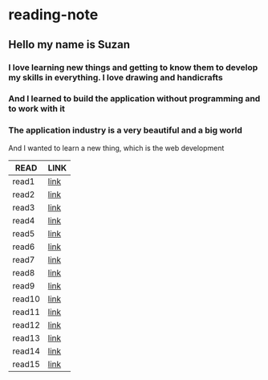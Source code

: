 # reading-note

## Hello my name is Suzan
### I love learning new things and getting to know them to develop my skills in everything. I love drawing and handicrafts
### And I learned to build the application without programming and to work with it
### The application industry is a very beautiful and a big world
And I wanted to learn a new thing, which is the web development

| READ   | LINK  |   
|---------|--------|
| read1  | [link](https://suzan-amer.github.io/reading-note/read02)  |   
| read2  | [link](https://suzan-amer.github.io/reading-note/)  |      
| read3  | [link](https://suzan-amer.github.io/reading-note/)  |  
| read4  | [link](https://suzan-amer.github.io/reading-note/)  |   
| read5  | [link](https://suzan-amer.github.io/reading-note/)  |     
| read6  | [link](https://suzan-amer.github.io/reading-note/)  | 
| read7  | [link](https://suzan-amer.github.io/reading-note/)  |   
| read8  | [link](https://suzan-amer.github.io/reading-note/)  |     
| read9  | [link](https://suzan-amer.github.io/reading-note/)  | 
| read10 | [link](https://suzan-amer.github.io/reading-note/)  |   
| read11 | [link](https://suzan-amer.github.io/reading-note/)  |     
| read12 | [link](https://suzan-amer.github.io/reading-note/)  | 
| read13 | [link](https://suzan-amer.github.io/reading-note/)  |   
| read14 | [link](https://suzan-amer.github.io/reading-note/)  |     
| read15 | [link](https://suzan-amer.github.io/reading-note/)  | 